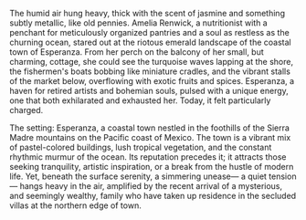 The humid air hung heavy, thick with the scent of jasmine and something subtly metallic, like old pennies.  Amelia  Renwick, a nutritionist with a penchant for meticulously organized pantries and a soul as restless as the churning ocean, stared out at the riotous emerald landscape of the coastal town of Esperanza.  From her perch on the balcony of her small, but charming, cottage, she could see the turquoise waves lapping at the shore, the fishermen's boats bobbing like miniature cradles, and the vibrant stalls of the market below, overflowing with exotic fruits and spices.  Esperanza, a haven for retired artists and bohemian souls, pulsed with a unique energy, one that both exhilarated and exhausted her.  Today, it felt particularly charged.


The setting: Esperanza, a coastal town nestled in the foothills of the Sierra Madre mountains on the Pacific coast of Mexico.  The town is a vibrant mix of pastel-colored buildings, lush tropical vegetation, and the constant rhythmic murmur of the ocean.  Its reputation precedes it; it attracts those seeking tranquility, artistic inspiration, or a break from the hustle of modern life.  Yet, beneath the surface serenity, a simmering unease— a quiet tension— hangs heavy in the air, amplified by the recent arrival of a mysterious, and seemingly wealthy, family who have taken up residence in the secluded villas at the northern edge of town.

